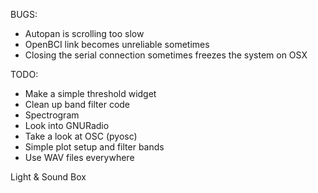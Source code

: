 BUGS:
* Autopan is scrolling too slow
* OpenBCI link becomes unreliable sometimes
* Closing the serial connection sometimes freezes the system on OSX


TODO:
* Make a simple threshold widget
* Clean up band filter code
* Spectrogram
* Look into GNURadio
* Take a look at OSC (pyosc)
* Simple plot setup and filter bands
* Use WAV files everywhere



Light & Sound Box

